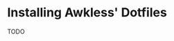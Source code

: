 <!--
SPDX-FileCopyrightText: 2023 Jason Pena <jasonpena@awkless.com>
SPDX-License-Identifier: MIT
-->

# Installing Awkless' Dotfiles

TODO
